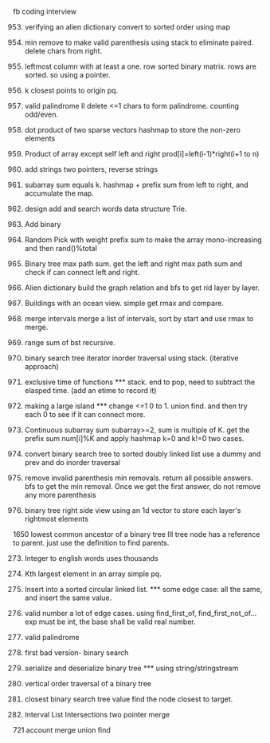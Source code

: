 fb coding interview

953. verifying an alien dictionary
convert to sorted order using map

1249. min remove to make valid parenthesis
using stack to eliminate paired.
delete chars from right.

1428. leftmost column with at least a one.
row sorted binary matrix. rows are sorted. so using a pointer.

973. k closest points to origin
pq.

680. valid palindrome II
delete <=1 chars to form palindrome. 
counting odd/even.

1570. dot product of two sparse vectors
hashmap to store the non-zero elements

238. Product of array except self
left and right prod[i]=left(i-1)*right(i+1 to n)

415. add strings
two pointers, reverse strings

560. subarray sum equals k.
hashmap + prefix sum from left to right, and accumulate the map.

211. design add and search words data structure
Trie.

67. Add binary

528. Random Pick with weight
prefix sum to make the array mono-increasing and then rand()%total

124. Binary tree max path sum.
get the left and right max path sum and check if can connect left and right.

269. Alien dictionary
build the graph relation and bfs to get rid layer by layer.

1762. Buildings with an ocean view.
simple get rmax and compare.

56. merge intervals
merge a list of intervals, sort by start and use rmax to merge.

938. range sum of bst
recursive.

173. binary search tree iterator
inorder traversal using stack. (iterative approach)

635. exclusive time of functions ***
stack. end to pop, need to subtract the elasped time. (add an etime to record it)

827. making a large island ***
change <=1 0 to 1. 
union find. and then try each 0 to see if it can connect more.

523. Continuous subarray sum
subarray>=2, sum is multiple of K.
get the prefix sum num[i]%K and apply hashmap
k=0 and k!=0 two cases.

426. convert binary search tree to sorted doubly linked list
use a dummy and prev and do inorder traversal

301. remove invalid parenthesis
min removals. return all possible answers.
bfs to get the min removal. Once we get the first answer, do not remove any more parenthesis

199. binary tree right side view
using an 1d vector to store each layer's rightmost elements

1650 lowest common ancestor of a binary tree III
tree node has a reference to parent. just use the definition to find parents.


273. Integer to english words
uses thousands 

215. Kth largest element in an array
simple pq.

708. Insert into a sorted circular linked list. ***
some edge case: all the same, and insert the same value.

65. valid number
a lot of edge cases.
using find_first_of, find_first_not_of...
exp must be int, the base shall be valid real number.

125. valid palindrome
278. first bad version- binary search
297. serialize and deserialize binary tree ***
using string/stringstream

987. vertical order traversal of a binary tree
270. closest binary search tree value
find the node closest to target.

986. Interval List Intersections
two pointer merge

721 account merge
union find















